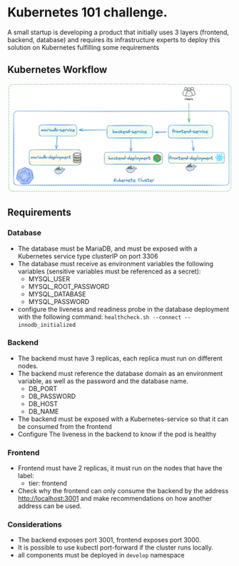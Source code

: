 # Kubernetes 101 challenge.

A small startup is developing a product that initially uses 3 layers (frontend, backend, database) and requires its infrastructure experts to deploy this solution on Kubernetes fulfilling some requirements

## **Kubernetes Workflow**  

![Kubernetes-Diagram](./images/kubernetes101-challenge.png)

## **Requirements**
### **Database**

- The database must be MariaDB, and must be exposed with a Kubernetes service type clusterIP on port 3306
- The database must receive as environment variables the following variables (sensitive variables must be referenced as a secret):
    - MYSQL_USER
    - MYSQL_ROOT_PASSWORD
    - MYSQL_DATABASE
    - MYSQL_PASSWORD
- configure the liveness and readiness probe in the database deployment with the following command: ```healthcheck.sh --connect --innodb_initialized```

### **Backend**

- The backend must have 3 replicas, each replica must run on different nodes.
- The backend must reference the database domain as an environment variable, as well as the password and the database name.
    - DB_PORT
    - DB_PASSWORD
    - DB_HOST
    - DB_NAME
- The backend must be exposed with a Kubernetes-service so that it can be consumed from the frontend
- Configure The liveness in the backend to know if the pod is healthy

### **Frontend**

- Frontend must have 2 replicas, it must run on the nodes that have the label:
    - tier: frontend
- Check why the frontend can only consume the backend by the address [http://localhost:3001](http://localhost:3001/) and make recommendations on how another address can be used.

### Considerations

- The backend exposes port 3001, frontend exposes port 3000.
- It is possible to use kubectl port-forward if the cluster runs locally.
- all components must be deployed in ```develop``` namespace
